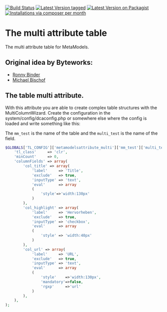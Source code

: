 [![Build Status](https://travis-ci.org/MetaModels/attribute_tablemulti.svg)](https://travis-ci.org/MetaModels/attribute_tablemulti/branches)
[![Latest Version tagged](http://img.shields.io/github/tag/MetaModels/attribute_tablemulti.svg)](https://github.com/MetaModels/attribute_tablemulti/tags)
[![Latest Version on Packagist](http://img.shields.io/packagist/v/MetaModels/attribute_tablemulti.svg)](https://packagist.org/packages/MetaModels/attribute_tablemulti)
[![Installations via composer per month](http://img.shields.io/packagist/dm/MetaModels/attribute_tablemulti.svg)](https://packagist.org/packages/MetaModels/attribute_tablemulti)

# The multi attribute table

The multi attribute table for MetaModels.


## Original idea by Byteworks:
- [Ronny Binder](mailto:rb@bytworks.ch)
- [Michael Bischof](mailto:mb@byteworks.ch)


## The table multi attribute.

With this attribute you are able to create complex table structures with the MultiColumnWizard.
Create the configuration in the system/config/dcaconfig.php or somewhere else where the config is loaded and write something like this:

The `mm_test` is the name of the table and the `multi_test` is the name of the field.

```php
$GLOBALS['TL_CONFIG']['metamodelsattribute_multi']['mm_test']['multi_test'] = array(
    'tl_class'     => 'clr',
    'minCount'     => 0,
    'columnFields' => array(
        'col_title' => array(
            'label'     => 'Title',
            'exclude'   => true,
            'inputType' => 'text',
            'eval'      => array
            (
                'style'=>'width:130px'
            )
        ),
        'col_highlight' => array(
            'label'     => 'Hervorheben',
            'exclude'   => true,
            'inputType' => 'checkbox',
            'eval'      => array
            (
                'style' => 'width:40px'
            )
        ),
        'col_url' => array(
            'label'     => 'URL',
            'exclude'   => true,
            'inputType' => 'text',
            'eval'      => array
            (
                'style'    =>'width:130px', 
                'mandatory'=>false, 
                'rgxp'     =>'url'
            )
        ),
    ),
);
```